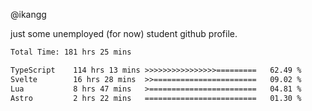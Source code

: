 @ikangg

just some unemployed (for now) student github profile.

<!--START_SECTION:waka-->

```txt
Total Time: 181 hrs 25 mins

TypeScript    114 hrs 13 mins >>>>>>>>>>>>>>>>=========   62.49 %
Svelte        16 hrs 28 mins  >>=======================   09.02 %
Lua           8 hrs 47 mins   >========================   04.81 %
Astro         2 hrs 22 mins   =========================   01.30 %
```

<!--END_SECTION:waka-->
